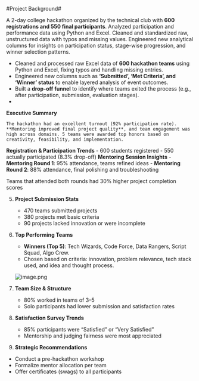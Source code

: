 #Project Background#
 
A 2-day college hackathon organized by the technical club with **600 registrations and 550 final participants**. Analyzed participation and performance data using Python and Excel. Cleaned and standardized raw, unstructured data with typos and missing values. Engineered new analytical columns for insights on participation status, stage-wise progression, and winner selection patterns. 
    
- Cleaned and processed raw Excel data of **600 hackathon teams** using Python and Excel, fixing typos and handling missing entries.
- Engineered new columns such as **‘Submitted’, ‘Met Criteria’, and ‘Winner’ status** to enable layered analysis of event outcomes.
- Built a **drop-off funnel** to identify where teams exited the process (e.g., after participation, submission, evaluation stages).
- 
 **Executive Summary**
    
    The hackathon had an excellent turnout (92% participation rate). **Mentoring improved final project quality**, and team engagement was high across domains. 5 teams were awarded top honors based on creativity, feasibility, and implementation.
    
 **Registration & Participation Trends**
    - 600 students registered
    - 550 actually participated (8.3% drop-off)
 **Mentoring Session Insights**
    - **Mentoring Round 1**: 95% attendance, teams refined ideas
    - **Mentoring Round 2**: 88% attendance, final polishing and troubleshooting
    
Teams that attended both rounds had 30% higher project completion scores
        
5. **Project Submission Stats**
    - 470 teams submitted projects
    - 380 projects met basic criteria
    - 90 projects lacked innovation or were incomplete
6. **Top Performing Teams**
    - **Winners (Top 5)**: Tech Wizards, Code Force, Data Rangers, Script Squad, Algo Crew.
    - Chosen based on criteria: innovation, problem relevance, tech stack used, and idea and thought process.
    
    ![image.png](attachment:6cf0e28d-2b94-4613-a0dd-b662d68fddd2:image.png)
    
7. **Team Size & Structure**
    - 80% worked in teams of 3–5
    - Solo participants had lower submission and satisfaction rates
8. **Satisfaction Survey Trends**
    - 85% participants were “Satisfied” or “Very Satisfied”
    - Mentorship and judging fairness were most appreciated
9. **Strategic Recommendations**
- Conduct a pre-hackathon workshop
- Formalize mentor allocation per team
- Offer certificates (swags) to all participants
